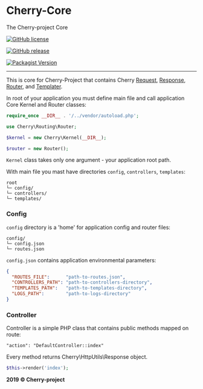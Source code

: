 # Cherry-Core
The Cherry-project Core

[![GitHub license](https://img.shields.io/github/license/cherry-framework/core.svg)](https://github.com/cherry-framework/core/blob/master/LICENSE)

[![GitHub release](https://img.shields.io/github/release/cherry-framework/core.svg)](https://github.com/cherry-framework/core/releases)

[![Packagist Version](https://img.shields.io/packagist/v/cherry-project/core.svg "Packagist Version")](https://packagist.org/packages/cherry-project/core "Packagist Version")

------------

This is core for Cherry-Project that contains Cherry [Request](https://github.com/ABGEO07/cherry-request),
[Response](https://github.com/ABGEO07/cherry-response), [Router](https://github.com/ABGEO07/cherry-router),
and [Templater](https://github.com/ABGEO07/cherry-templater).

In root of your application you must define main file and call application Core Kernel
and Router classes:

```php
require_once __DIR__ . '/../vendor/autoload.php';

use Cherry\Routing\Router;

$kernel = new Cherry\Kernel(__DIR__);

$router = new Router();
```

`Kernel` class takes only one argument - your application root path.

With main file you mast have directories `config`, `controllers`, `templates`:

```
root
└─ config/
└─ controllers/
└─ templates/
```

### Config

`config` directory is a 'home' for application config and router files:
```
config/
└─ config.json
└─ routes.json
```

`config.json` contains application environmental parameters:
```json
{
  "ROUTES_FILE":      "path-to-routes.json",
  "CONTROLLERS_PATH": "path-to-controllers-directory",
  "TEMPLATES_PATH":   "path-to-templates-directory",
  "LOGS_PATH":        "path-to-logs-directory"
}
```

### Controller

Controller is a simple PHP class that contains public methods mapped on route:
```
"action": "DefaultController::index"
```

Every method returns Cherry\HttpUtils\Response object.

```php
$this->render('index');
```

**2019 &copy; Cherry-project**

